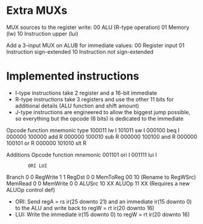 # Extra MUXs

MUX sources to the register write:
    00 ALU (R-type operation)
    01 Memory (lw)
    10 Instruction upper (lui)

Add a 3-input MUX on ALUB for immediate values:
    00 Register input
    01 Instruction sign-extended
    10 Instruction not sign-extended

# Implemented instructions

- I-type instructions take 2 register and a 16-bit immediate
- R-type instructions take 3 registers and use the other 11 bits for additional 
  details (ALU function and shift amount)
- J-type instructions are engineered to allow the biggest jump possible, so 
  everything but the opcode (6 bits) is dedicated to the immediate

Opcode  function    mnemonic    type
100011              lw          I
101011              sw          I
000100              beq         I
000000  100000      add         R
000000  100010      sub         R
000000  100100      and         R
000000  100101      or          R
000000  101010      slt         R

Additions
Opcode  function    mnemonic
001101              ori         I
001111              lui         I

            ORI LUI
Branch      0   0
RegWrite    1   1
RegDst      0   0
MemToReg    00  10          (Rename to RegWSrc)
MemRead     0   0
MemWrite    0   0
ALUSrc      10  XX
ALUOp       11  XX          (Requires a new ALUOp control def)

- ORI: Send regA = rs ir(25 downto 21) and an immediate ir(15 downto 0) to the 
  ALU and write back to regW = rt ir(20 downto 16)
- LUI: Write the immediate ir(15 downto 0) to regW = rt ir(20 downto 16)
